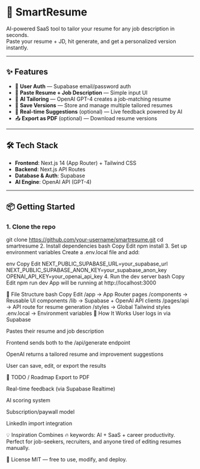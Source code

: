 # 🚀 SmartResume

AI-powered SaaS tool to tailor your resume for any job description in seconds.  
Paste your resume + JD, hit generate, and get a personalized version instantly.

---

## ✨ Features

- 🔐 **User Auth** — Supabase email/password auth
- 📄 **Paste Resume + Job Description** — Simple input UI
- 🤖 **AI Tailoring** — OpenAI GPT-4 creates a job-matching resume
- 💾 **Save Versions** — Store and manage multiple tailored resumes
- 🧠 **Real-time Suggestions** (optional) — Live feedback powered by AI
- 📤 **Export as PDF** (optional) — Download resume versions

---

## 🛠 Tech Stack

- **Frontend**: Next.js 14 (App Router) + Tailwind CSS
- **Backend**: Next.js API Routes
- **Database & Auth**: Supabase
- **AI Engine**: OpenAI API (GPT-4)

---

## 📦 Getting Started

### 1. Clone the repo

git clone https://github.com/your-username/smartresume.git
cd smartresume 2. Install dependencies
bash
Copy
Edit
npm install 3. Set up environment variables
Create a .env.local file and add:

env
Copy
Edit
NEXT_PUBLIC_SUPABASE_URL=your_supabase_url
NEXT_PUBLIC_SUPABASE_ANON_KEY=your_supabase_anon_key
OPENAI_API_KEY=your_openai_api_key 4. Run the dev server
bash
Copy
Edit
npm run dev
App will be running at http://localhost:3000

📁 File Structure
bash
Copy
Edit
/app → App Router pages
/components → Reusable UI components
/lib → Supabase + OpenAI API clients
/pages/api → API route for resume generation
/styles → Global Tailwind styles
.env.local → Environment variables
🧠 How It Works
User logs in via Supabase

Pastes their resume and job description

Frontend sends both to the /api/generate endpoint

OpenAI returns a tailored resume and improvement suggestions

User can save, edit, or export the results

📌 TODO / Roadmap
Export to PDF

Real-time feedback (via Supabase Realtime)

AI scoring system

Subscription/paywall model

LinkedIn import integration

💡 Inspiration
Combines 🔥 keywords: AI + SaaS + career productivity.
Perfect for job-seekers, recruiters, and anyone tired of editing resumes manually.

📜 License
MIT — free to use, modify, and deploy.

